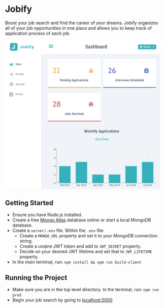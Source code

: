 # Jobify

Boost your job search and find the career of your dreams. Jobify organizes all of your job opportunities in one place and allows you to keep track of application process of each job.

<img src="./jobify.png" alt="nasa-project" width="600">

## Getting Started

* Ensure you have Node.js installed.
* Create a free [Mongo Atlas](https://www.mongodb.com/atlas/database) database online or start a local MongoDB database.
* Create a `server/.env` file. Within the `.env` file:
  * Create a `MONGO_URL` property and set it to your MongoDB connection string.
  * Create a unqine JWT token and add to `JWT_SECRET` property.
  * Decide on your desired JWT lifetime and set that to `JWT_LIFETIME` property.
* In the main terminal, run: `npm install && npm run build-client`

## Running the Project

* Make sure you are in the top level directory. In the terminal, run: `npm run prod`
* Begin your job search by going to [localhost:5000](http://localhost:5000)
